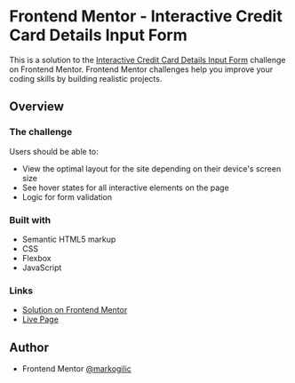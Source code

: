 # Frontend Mentor - Interactive Credit Card Details Input Form 
This is a solution to the [Interactive Credit Card Details Input Form](https://www.frontendmentor.io/challenges/interactive-card-details-form-XpS8cKZDWw) challenge on Frontend Mentor. 
Frontend Mentor challenges help you improve your coding skills by building realistic projects.

## Overview

### The challenge

Users should be able to:
- View the optimal layout for the site depending on their device's screen size
- See hover states for all interactive elements on the page
- Logic for form validation

### Built with
- Semantic HTML5 markup
- CSS
- Flexbox
- JavaScript
  


### Links
- [Solution on Frontend Mentor](https://www.frontendmentor.io/solutions/interactive-card-details-form-dMkh4zGrNW)
- [Live Page](https://markogilic.github.io/ping-coming-soon-page-master/)

## Author

- Frontend Mentor [@markogilic](https://www.frontendmentor.io/profile/markogilic)

